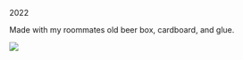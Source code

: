 2022

Made with my roommates old beer box, cardboard, and glue.

![](A5B8EF28-8A83-4654-9C78-BF7241155E0D_1_105_c.jpeg)